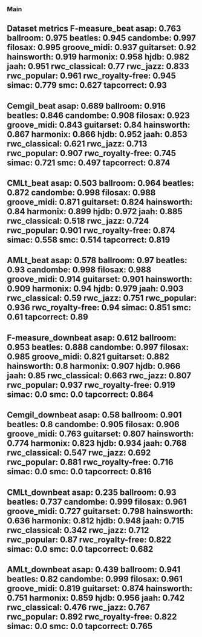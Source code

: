 ### Main
Dataset metrics
F-measure_beat
asap: 0.763
ballroom: 0.975
beatles: 0.945
candombe: 0.997
filosax: 0.995
groove_midi: 0.937
guitarset: 0.92
hainsworth: 0.919
harmonix: 0.958
hjdb: 0.982
jaah: 0.951
rwc_classical: 0.77
rwc_jazz: 0.833
rwc_popular: 0.961
rwc_royalty-free: 0.945
simac: 0.779
smc: 0.627
tapcorrect: 0.93
------
Cemgil_beat
asap: 0.689
ballroom: 0.916
beatles: 0.846
candombe: 0.908
filosax: 0.923
groove_midi: 0.843
guitarset: 0.84
hainsworth: 0.867
harmonix: 0.866
hjdb: 0.952
jaah: 0.853
rwc_classical: 0.621
rwc_jazz: 0.713
rwc_popular: 0.907
rwc_royalty-free: 0.745
simac: 0.721
smc: 0.497
tapcorrect: 0.874
------
CMLt_beat
asap: 0.503
ballroom: 0.964
beatles: 0.872
candombe: 0.998
filosax: 0.988
groove_midi: 0.871
guitarset: 0.824
hainsworth: 0.84
harmonix: 0.899
hjdb: 0.972
jaah: 0.885
rwc_classical: 0.518
rwc_jazz: 0.724
rwc_popular: 0.901
rwc_royalty-free: 0.874
simac: 0.558
smc: 0.514
tapcorrect: 0.819
------
AMLt_beat
asap: 0.578
ballroom: 0.97
beatles: 0.93
candombe: 0.998
filosax: 0.988
groove_midi: 0.914
guitarset: 0.901
hainsworth: 0.909
harmonix: 0.94
hjdb: 0.979
jaah: 0.903
rwc_classical: 0.59
rwc_jazz: 0.751
rwc_popular: 0.936
rwc_royalty-free: 0.94
simac: 0.851
smc: 0.61
tapcorrect: 0.89
------
F-measure_downbeat
asap: 0.612
ballroom: 0.953
beatles: 0.888
candombe: 0.997
filosax: 0.985
groove_midi: 0.821
guitarset: 0.882
hainsworth: 0.8
harmonix: 0.907
hjdb: 0.966
jaah: 0.85
rwc_classical: 0.663
rwc_jazz: 0.807
rwc_popular: 0.937
rwc_royalty-free: 0.919
simac: 0.0
smc: 0.0
tapcorrect: 0.864
------
Cemgil_downbeat
asap: 0.58
ballroom: 0.901
beatles: 0.8
candombe: 0.905
filosax: 0.906
groove_midi: 0.763
guitarset: 0.807
hainsworth: 0.774
harmonix: 0.823
hjdb: 0.934
jaah: 0.768
rwc_classical: 0.547
rwc_jazz: 0.692
rwc_popular: 0.881
rwc_royalty-free: 0.716
simac: 0.0
smc: 0.0
tapcorrect: 0.816
------
CMLt_downbeat
asap: 0.235
ballroom: 0.93
beatles: 0.737
candombe: 0.999
filosax: 0.961
groove_midi: 0.727
guitarset: 0.798
hainsworth: 0.636
harmonix: 0.812
hjdb: 0.948
jaah: 0.715
rwc_classical: 0.342
rwc_jazz: 0.712
rwc_popular: 0.87
rwc_royalty-free: 0.822
simac: 0.0
smc: 0.0
tapcorrect: 0.682
------
AMLt_downbeat
asap: 0.439
ballroom: 0.941
beatles: 0.82
candombe: 0.999
filosax: 0.961
groove_midi: 0.819
guitarset: 0.874
hainsworth: 0.751
harmonix: 0.859
hjdb: 0.956
jaah: 0.742
rwc_classical: 0.476
rwc_jazz: 0.767
rwc_popular: 0.892
rwc_royalty-free: 0.822
simac: 0.0
smc: 0.0
tapcorrect: 0.765
------
